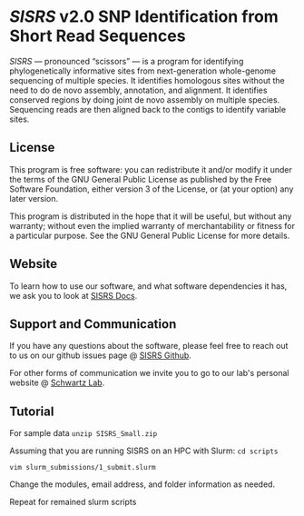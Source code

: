 # *SISRS* v2.0 SNP Identification from Short Read Sequences


*SISRS* — pronounced “scissors” — is a program for identifying phylogenetically informative sites from next-generation whole-genome sequencing of multiple species. It identifies homologous sites without the need to do de novo assembly, annotation, and alignment. It identifies conserved regions by doing joint de novo assembly on multiple species. Sequencing reads are then aligned back to the contigs to identify variable sites.

## License

This program is free software: you can redistribute it and/or modify it under the terms of the GNU General Public License as published by the Free Software Foundation, either version 3 of the License, or (at your option) any later version.

This program is distributed in the hope that it will be useful, but without any warranty; without even the implied warranty of merchantability or fitness for a particular purpose. See the GNU General Public License for more details.

## Website

To learn how to use our software, and what software dependencies it has, we ask you to look at [SISRS Docs](https://schwartzlaburi.github.io/SISRS/).

## Support and Communication

If you have any questions about the software, please feel free to reach out to us on our github issues page @ [SISRS Github](https://github.com/SchwartzLabURI/SISRS/issues).

For other forms of communication we invite you to go to our lab's personal website @ [Schwartz Lab](https://schwartzlaburi.github.io/index.html).

## Tutorial

For sample data `unzip SISRS_Small.zip`

Assuming that you are running SISRS on an HPC with Slurm: `cd scripts`

`vim slurm_submissions/1_submit.slurm`

Change the modules, email address, and folder information as needed.

Repeat for remained slurm scripts
